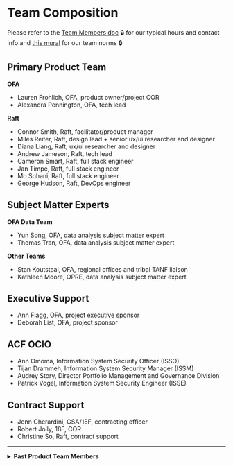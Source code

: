# Team Composition

Please refer to the [Team Members doc](https://hhsgov.sharepoint.com/:w:/r/sites/TANFDataPortalOFA/Shared%20Documents/General/Admin/Team%20Members%27%20Info.docx?d=w4ef9f646a6e34c6e9f348b100507a76b&csf=1&web=1&e=NcZSOo) 🔒 for our typical hours and contact info and [this mural](https://app.mural.co/t/raft2792/m/raft2792/1635271342915/2866555299fac78354b8ec1e364626905c24bdb8?sender=u2accafc8c5f5447b09444302) for our team norms 🔒

## Primary Product Team
**OFA**
* Lauren Frohlich, OFA, product owner/project COR
* Alexandra Pennington, OFA, tech lead

**Raft**
* Connor Smith, Raft, facilitator/product manager
* Miles Reiter, Raft, design lead + senior ux/ui researcher and designer
* Diana Liang, Raft, ux/ui researcher and designer
* Andrew Jameson, Raft, tech lead
* Cameron Smart, Raft, full stack engineer
* Jan Timpe, Raft, full stack engineer
* Mo Sohani, Raft, full stack engineer
* George Hudson, Raft, DevOps engineer

## Subject Matter Experts
**OFA Data Team**
* Yun Song, OFA, data analysis subject matter expert
* Thomas Tran, OFA, data analysis subject matter expert

**Other Teams**
* Stan Koutstaal, OFA, regional offices and tribal TANF liaison
* Kathleen Moore, OPRE, data analysis subject matter expert

## Executive Support
* Ann Flagg, OFA, project executive sponsor
* Deborah List, OFA, project sponsor

## ACF OCIO
* Ann Omoma, Information System Security Officer (ISSO)
* Tijan Drammeh, Information System Security Manager (ISSM)
* Audrey Story, Director Portfolio Management and Governance Division
* Patrick Vogel, Information System Security Engineer (ISSE)

## Contract Support
* Jenn Gherardini, GSA/18F, contracting officer
* Robert Jolly, 18F, COR
* Christine So, Raft, contract support
---
**<Details><Summary>Past Product Team Members</Summary>**
(most recent first)
* Steve Nino, Raft, facilitator/product manager
* Timothy Whitlock, Raft, DevOps engineer
* Aaron Beavers, Raft, full stack engineer
* Jorge Gonzales, Raft, full stack engineer
* Sreedevi Purayannur, Raft, senior ux/ui researcher and designer
* Valerie Collignon, Raft, facilitator/project manager
* John Willis, Raft, technical oversight support
* Dvora Wilensky, OFA, project COR
* Dmitri Knapp, Raft, visual designer
* Shubhi Mishra, Raft, design lead
* Angela Milash, Raft, product manager
* Miatta Myers, 18F, acquisition consultant
* Kati Nizzi, Raft, product manager
* Jennifer Pierce, Raft, senior user researcher
* Alex Soble, 18F, consulting engineer
* Carlton Smith, Raft, tech lead
* Brian Hurst, 18F, consulting engineer
* Spencer Hilvitz, Raft, front end engineer
* Romelo Nafarette, Raft consultant, security controls subject matter expert
* Pat Asata, Raft, tech lead
* Ryan Ahearn, 18F, compliance consultant
* Matthew Doty, Raft, user researcher
* Selena Juneau-Vogel, 18F, team lead & product management consultant
* Christine Bath, 18F, user research + design consultant
* Laura Gerhardt, 18F, consulting engineer
* Adam Caron, Raft, frontend engineer
* Ryan Hunter, Raft, content designer
* Timothy Spencer, 18F, consulting engineer
* Abbey Kos, 18F, research consultant
* Randy Hart, 18F, acquisition consultant
</Details>
